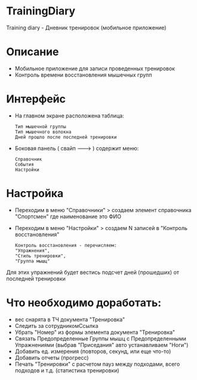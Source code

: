 # TrainingDiary
Training diary - Дневник тренировок (мобильное приложение)

# Описание
* Мобильное приложение для записи проведенных тренировок
* Контроль времени восстановления мышечных групп

# Интерфейс
* На главном экране расположена таблица:

      Тип мышечной группы
      Тип мышечного волокна
      Дней прошло после последней тренировки
      
* Боковая панель ( свайп ---> ) содержит меню:

      Справочник
      События
      Настройки
      
# Настройка
* Переходим в меню "Справочники" > создаем элемент справочника "Спортсмен" где наименование это ФИО
* Переходим в меню "Настройки"   > создаем N записей в "Контроль восстановления"

      Контроль восстановления - перечисляем: 
      "Упражнения",
      "Стиль тренировки",
      "Группа мышц"
      
Для этих упражнений будет вестись подсчет дней (прошедших) от последней тренировки

# Что необходимо доработать:
* вес снарята в ТЧ документа "Тренировка"
* Следить за сотрудникомСсылка
* Убрать "Номер" из формы элемента документа "Тренировка"
* Связать Предопределенные Группы мышц с Предопределенными Упражнениями (выбрав "Приседания" авто устанавливаем "Ноги")
* Добавить ед. измерения (повторов, секунд, или еще что-то)
* Добавить отчеты (прогресс)
* Печать "Тренировки" с расчетом пауз между подходами, всего подходов и т.д. (статистика тренировки)
